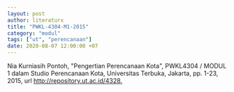 ```yaml
---
layout: post
author: literaturx
title: "PWKL-4304-M1-2015"
category: "modul"
tags: ["ut", "perencanaan"]
date: 2020-08-07 12:00:00 +07
---
```


Nia Kurniasih Pontoh, "Pengertian Perencanaan Kota", PWKL4304 / MODUL 1 dalam Studio Perencanaan Kota, Universitas Terbuka, Jakarta, pp. 1-23, 2015, url <http://repository.ut.ac.id/4328>[.](https://drive.google.com/file/d/1Fr7pXJ1cq2cUUBW3aLpEuDStRuv2j6K6/view?usp=sharing)
